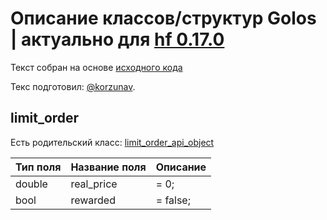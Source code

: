 # Описание классов/структур Golos | актуально для [hf 0.17.0](https://github.com/GolosChain/golos/releases/tag/v0.17.0)
Текст собран на основе [исходного кода](https://github.com/GolosChain/golos/tree/master/plugins/market_history/include/golos/plugins/market_history/market_history_objects.hpp)

Текс подготовил: [@korzunav](https://golos.io/@korzunav).

## limit_order

Есть родительский класс: [limit_order_api_object](limit_order_api_object.md)

|Тип поля|Название поля|Описание|
|--------|-------------|--------|
|double|real_price|= 0;|
|bool|rewarded|= false;|

